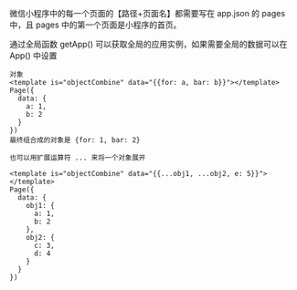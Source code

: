 微信小程序中的每一个页面的【路径+页面名】都需要写在 app.json 的 pages 中，且 pages 中的第一个页面是小程序的首页。

通过全局函数 getApp() 可以获取全局的应用实例，如果需要全局的数据可以在 App() 中设置

```
对象
<template is="objectCombine" data="{{for: a, bar: b}}"></template>
Page({
  data: {
    a: 1,
    b: 2
  }
})
最终组合成的对象是 {for: 1, bar: 2}

也可以用扩展运算符 ... 来将一个对象展开

<template is="objectCombine" data="{{...obj1, ...obj2, e: 5}}"></template>
Page({
  data: {
    obj1: {
      a: 1,
      b: 2
    },
    obj2: {
      c: 3,
      d: 4
    }
  }
})
```